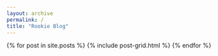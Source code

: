 ```yaml
---
layout: archive
permalink: /
title: "Rookie Blog"
---
```


<div class="tiles">
{% for post in site.posts %}
	{% include post-grid.html %}
{% endfor %}
</div><!-- /.tiles -->